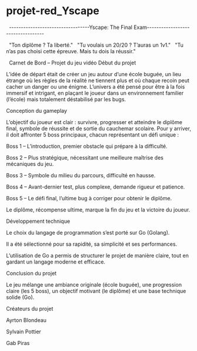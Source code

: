 # projet-red_Yscape

 						----------------------------------Yscape: The Final Exam----------------------------------

 				"Ton diplôme ? Ta liberté."
 				"Tu voulais un 20/20 ? T’auras un 1v1."
 				"Tu n’as pas choisi cette épreuve. Mais tu dois la réussir."

 
Carnet de Bord – Projet du jeu vidéo
Début du projet

L’idée de départ était de créer un jeu autour d’une école buguée, un lieu étrange où les règles de la réalité ne tiennent plus et où chaque recoin peut cacher un danger ou une énigme. L’univers a été pensé pour être à la fois immersif et intrigant, en plaçant le joueur dans un environnement familier (l’école) mais totalement déstabilisé par les bugs.

Conception du gameplay

L’objectif du joueur est clair : survivre, progresser et atteindre le diplôme final, symbole de réussite et de sortie du cauchemar scolaire.
Pour y arriver, il doit affronter 5 boss principaux, chacun représentant un défi unique :

Boss 1 – L’introduction, premier obstacle qui prépare à la difficulté.

Boss 2 – Plus stratégique, nécessitant une meilleure maîtrise des mécaniques du jeu.

Boss 3 – Symbole du milieu du parcours, difficulté en hausse.

Boss 4 – Avant-dernier test, plus complexe, demande rigueur et patience.

Boss 5 – Le défi final, l’ultime bug à corriger pour obtenir le diplôme.

Le diplôme, récompense ultime, marque la fin du jeu et la victoire du joueur.

Développement technique

Le choix du langage de programmation s’est porté sur Go (Golang).

Il a été sélectionné pour sa rapidité, sa simplicité et ses performances.

L’utilisation de Go a permis de structurer le projet de manière claire, tout en gardant un langage moderne et efficace.

Conclusion du projet

Le jeu mélange une ambiance originale (école buguée), une progression claire (les 5 boss), un objectif motivant (le diplôme) et une base technique solide (Go).

Créateurs du projet

Ayrton Blondeau

Sylvain Pottier

Gab Piras